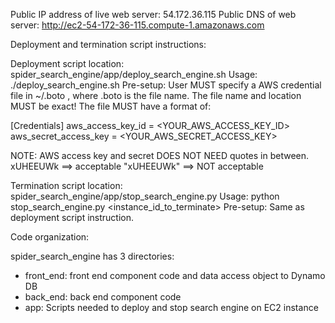 Public IP address of live web server: 54.172.36.115
Public DNS of web server: http://ec2-54-172-36-115.compute-1.amazonaws.com

Deployment and termination script instructions:

Deployment script location: spider_search_engine/app/deploy_search_engine.sh
Usage: ./deploy_search_engine.sh
Pre-setup: User MUST specify a AWS credential file in ~/.boto , where .boto is the file name. The file name and location MUST be exact!
The file MUST have a format of:

[Credentials]
aws_access_key_id = <YOUR_AWS_ACCESS_KEY_ID>
aws_secret_access_key = <YOUR_AWS_SECRET_ACCESS_KEY>

NOTE: AWS access key and secret DOES NOT NEED quotes in between. 
xUHEEUWk ==> acceptable
"xUHEEUWk" ==> NOT acceptable

Termination script location: spider_search_engine/app/stop_search_engine.py
Usage: python stop_search_engine.py <instance_id_to_terminate>
Pre-setup: Same as deployment script instruction.

Code organization:

spider_search_engine has 3 directories:
- front_end: front end component code and data access object to Dynamo DB
- back_end: back end component code
- app: Scripts needed to deploy and stop search engine on EC2 instance